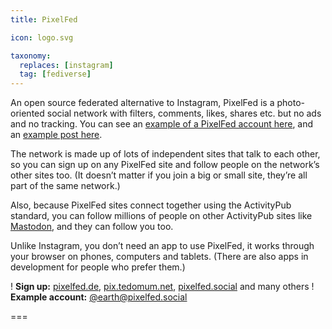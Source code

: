 ```yaml
---
title: PixelFed

icon: logo.svg

taxonomy:
  replaces: [instagram]
  tag: [fediverse]
---
```


An open source federated alternative to Instagram, PixelFed is a photo-oriented social network with filters, comments, likes, shares etc. but no ads and no tracking. You can see an [example of a PixelFed account here][1], and an [example post here][2].

The network is made up of lots of independent sites that talk to each other, so you can sign up on any PixelFed site and follow people on the network’s other sites too. (It doesn’t matter if you join a big or small site, they’re all part of the same network.)

Also, because PixelFed sites connect together using the ActivityPub standard, you can follow millions of people on other ActivityPub sites like [Mastodon][3], and they can follow you too.

Unlike Instagram, you don’t need an app to use PixelFed, it works through your browser on phones, computers and tablets. (There are also apps in development for people who prefer them.)

! **Sign up:** [pixelfed.de][4], [pix.tedomum.net][5], [pixelfed.social][6] and many others
! **Example account:** [@earth@pixelfed.social][1]

===

[1]: https://pixelfed.social/earth
[2]: https://pixelfed.social/p/earth/22346
[3]: /use/mastodon
[4]: https://pixelfed.de
[5]: https://pix.tedomum.net
[6]: https://pixelfed.social
